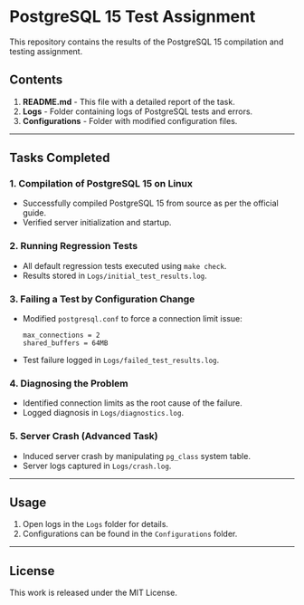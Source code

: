 
# PostgreSQL 15 Test Assignment

This repository contains the results of the PostgreSQL 15 compilation and testing assignment.

## Contents
1. **README.md** - This file with a detailed report of the task.
2. **Logs** - Folder containing logs of PostgreSQL tests and errors.
3. **Configurations** - Folder with modified configuration files.

---

## Tasks Completed

### 1. Compilation of PostgreSQL 15 on Linux
- Successfully compiled PostgreSQL 15 from source as per the official guide.
- Verified server initialization and startup.

### 2. Running Regression Tests
- All default regression tests executed using `make check`.
- Results stored in `Logs/initial_test_results.log`.

### 3. Failing a Test by Configuration Change
- Modified `postgresql.conf` to force a connection limit issue:
  ```
  max_connections = 2
  shared_buffers = 64MB
  ```
- Test failure logged in `Logs/failed_test_results.log`.

### 4. Diagnosing the Problem
- Identified connection limits as the root cause of the failure.
- Logged diagnosis in `Logs/diagnostics.log`.

### 5. Server Crash (Advanced Task)
- Induced server crash by manipulating `pg_class` system table.
- Server logs captured in `Logs/crash.log`.

---

## Usage
1. Open logs in the `Logs` folder for details.
2. Configurations can be found in the `Configurations` folder.

---

## License
This work is released under the MIT License.
